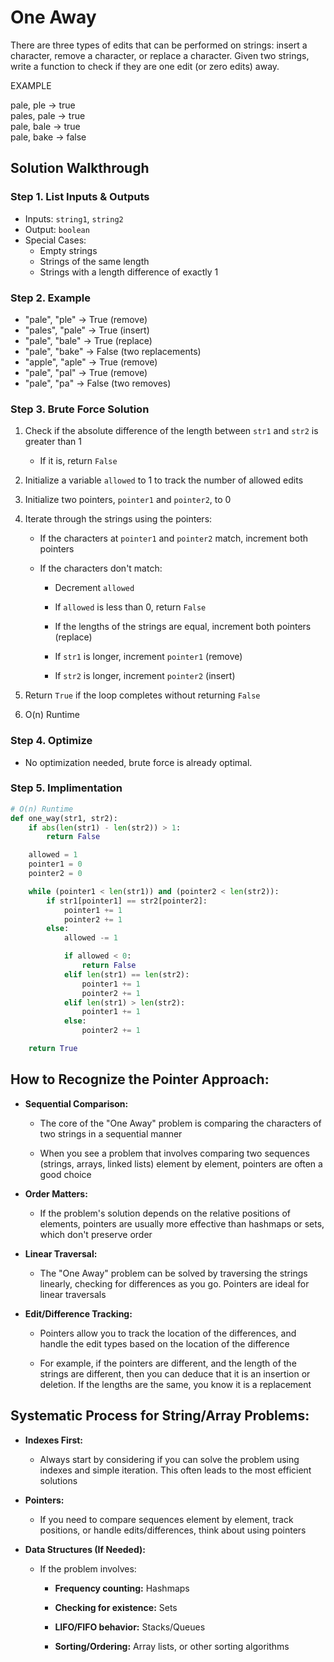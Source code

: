 
# One Away

There are three types of edits that can be performed on strings: insert a 
character, remove a character, or replace a character. Given two strings, write a 
function to check if they are one edit (or zero edits) away.

EXAMPLE

pale, ple -> true  
pales, pale -> true  
pale, bale -> true  
pale, bake -> false


## Solution Walkthrough

### Step 1. List Inputs & Outputs

* Inputs: `string1`, `string2`
* Output: `boolean`
* Special Cases:
    * Empty strings
    * Strings of the same length
    * Strings with a length difference of exactly 1

### Step 2. Example

* "pale", "ple" -> True (remove)
* "pales", "pale" -> True (insert)
* "pale", "bale" -> True (replace)
* "pale", "bake" -> False (two replacements)
* "apple", "aple" -> True (remove)
* "pale", "pal" -> True (remove)
* "pale", "pa" -> False (two removes)

### Step 3. Brute Force Solution

1. Check if the absolute difference of the length between `str1` and `str2` is greater than 1 
    * If it is, return `False`

2. Initialize a variable `allowed` to 1 to track the number of allowed edits

3. Initialize two pointers, `pointer1` and `pointer2`, to 0

4. Iterate through the strings using the pointers:
   * If the characters at `pointer1` and `pointer2` match, increment both pointers

   * If the characters don't match:
     * Decrement `allowed`

     * If `allowed` is less than 0, return `False`

     * If the lengths of the strings are equal, increment both pointers (replace)

     * If `str1` is longer, increment `pointer1` (remove)

     * If `str2` is longer, increment `pointer2` (insert)

5. Return `True` if the loop completes without returning `False`

6. O(n) Runtime
 
### Step 4. Optimize

* No optimization needed, brute force is already optimal.

### Step 5. Implimentation

```python
# O(n) Runtime
def one_way(str1, str2):
    if abs(len(str1) - len(str2)) > 1:
        return False

    allowed = 1
    pointer1 = 0
    pointer2 = 0

    while (pointer1 < len(str1)) and (pointer2 < len(str2)):
        if str1[pointer1] == str2[pointer2]:
            pointer1 += 1
            pointer2 += 1
        else:
            allowed -= 1

            if allowed < 0:
                return False
            elif len(str1) == len(str2):
                pointer1 += 1
                pointer2 += 1
            elif len(str1) > len(str2):
                pointer1 += 1
            else:
                pointer2 += 1

    return True
```


## How to Recognize the Pointer Approach:

* **Sequential Comparison:**

    * The core of the "One Away" problem is comparing the characters of two strings in a sequential manner

    * When you see a problem that involves comparing two sequences (strings, arrays, linked lists) element by element, pointers are often a good choice

* **Order Matters:**

    * If the problem's solution depends on the relative positions of elements, pointers are usually more effective than hashmaps or sets, which don't preserve order

* **Linear Traversal:**

    * The "One Away" problem can be solved by traversing the strings linearly, checking for differences as you go. Pointers are ideal for linear traversals

* **Edit/Difference Tracking:**

    * Pointers allow you to track the location of the differences, and handle the edit types based on the location of the difference

    * For example, if the pointers are different, and the length of the strings are different, then you can deduce that it is an insertion or deletion. If the lengths are the same, you know it is a replacement

## Systematic Process for String/Array Problems:

* **Indexes First:**

    * Always start by considering if you can solve the problem using indexes and simple iteration. This often leads to the most efficient solutions

* **Pointers:**

    * If you need to compare sequences element by element, track positions, or handle edits/differences, think about using pointers

* **Data Structures (If Needed):**

    * If the problem involves:
        * **Frequency counting:** Hashmaps

        * **Checking for existence:** Sets

        * **LIFO/FIFO behavior:** Stacks/Queues

        * **Sorting/Ordering:** Array lists, or other sorting algorithms